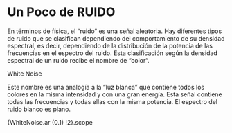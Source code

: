 # Un Poco de RUIDO

En términos de física, el “ruido“ es una señal aleatoria. Hay diferentes tipos de ruido que se clasifican dependiendo del comportamiento de su densidad espectral, es decir, dependiendo de la distribución de la potencia de las frecuencias en el espectro del ruido. Esta clasificación según la densidad espectral de un ruido recibe el nombre de “color“.


White Noise

 Este nombre es una analogía a la “luz blanca” que contiene todos los colores en la misma intensidad y con una gran energía. Esta señal contiene todas las frecuencias y todas ellas con la misma potencia. El espectro del ruido blanco es plano.

 

 {WhiteNoise.ar (0.1) !2}.scope